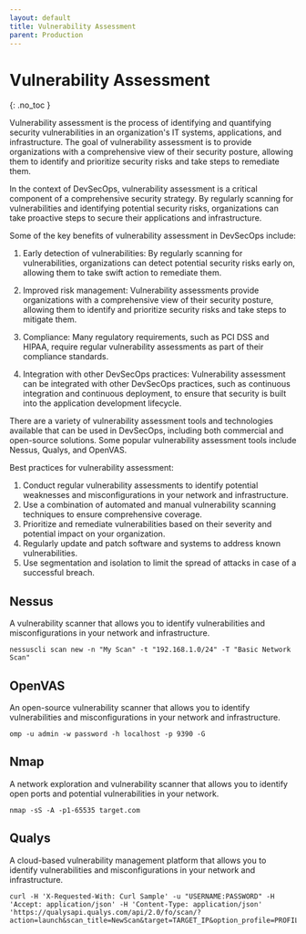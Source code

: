 ```yaml
---
layout: default
title: Vulnerability Assessment
parent: Production
---
```


# Vulnerability Assessment
{: .no_toc }


Vulnerability assessment is the process of identifying and quantifying security vulnerabilities in an organization's IT systems, applications, and infrastructure. The goal of vulnerability assessment is to provide organizations with a comprehensive view of their security posture, allowing them to identify and prioritize security risks and take steps to remediate them.

In the context of DevSecOps, vulnerability assessment is a critical component of a comprehensive security strategy. By regularly scanning for vulnerabilities and identifying potential security risks, organizations can take proactive steps to secure their applications and infrastructure.

Some of the key benefits of vulnerability assessment in DevSecOps include:

1. Early detection of vulnerabilities: By regularly scanning for vulnerabilities, organizations can detect potential security risks early on, allowing them to take swift action to remediate them.

2. Improved risk management: Vulnerability assessments provide organizations with a comprehensive view of their security posture, allowing them to identify and prioritize security risks and take steps to mitigate them.

3. Compliance: Many regulatory requirements, such as PCI DSS and HIPAA, require regular vulnerability assessments as part of their compliance standards.

4. Integration with other DevSecOps practices: Vulnerability assessment can be integrated with other DevSecOps practices, such as continuous integration and continuous deployment, to ensure that security is built into the application development lifecycle.

There are a variety of vulnerability assessment tools and technologies available that can be used in DevSecOps, including both commercial and open-source solutions. Some popular vulnerability assessment tools include Nessus, Qualys, and OpenVAS.


Best practices for vulnerability assessment:

1. Conduct regular vulnerability assessments to identify potential weaknesses and misconfigurations in your network and infrastructure.
2. Use a combination of automated and manual vulnerability scanning techniques to ensure comprehensive coverage.
3. Prioritize and remediate vulnerabilities based on their severity and potential impact on your organization.
4. Regularly update and patch software and systems to address known vulnerabilities.
5. Use segmentation and isolation to limit the spread of attacks in case of a successful breach.



## Nessus

A vulnerability scanner that allows you to identify vulnerabilities and misconfigurations in your network and infrastructure.	


```
nessuscli scan new -n "My Scan" -t "192.168.1.0/24" -T "Basic Network Scan"
```

## OpenVAS

An open-source vulnerability scanner that allows you to identify vulnerabilities and misconfigurations in your network and infrastructure.	

```
omp -u admin -w password -h localhost -p 9390 -G
```

## Nmap

A network exploration and vulnerability scanner that allows you to identify open ports and potential vulnerabilities in your network.	


```
nmap -sS -A -p1-65535 target.com
```

## Qualys

A cloud-based vulnerability management platform that allows you to identify vulnerabilities and misconfigurations in your network and infrastructure.	

```
curl -H 'X-Requested-With: Curl Sample' -u "USERNAME:PASSWORD" -H 'Accept: application/json' -H 'Content-Type: application/json' 'https://qualysapi.qualys.com/api/2.0/fo/scan/?action=launch&scan_title=NewScan&target=TARGET_IP&option_profile=PROFILE_ID'
```



